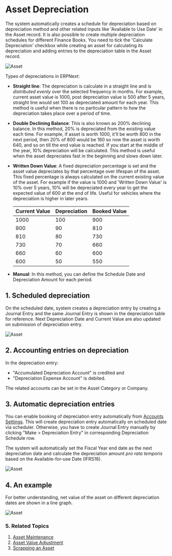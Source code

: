 <!-- add breadcrumbs -->
# Asset Depreciation

The system automatically creates a schedule for depreciation based on depreciation method and other related inputs like 'Available to Use Date' in the Asset record. It is also possible to create multiple depreciation schedules for different Finance Books. You need to tick the 'Calculate Depreciation' checkbox while creating an asset for calculating its depreciation and adding entries to the depreciation table in the Asset record.

<img class="screenshot" alt="Asset" src="{{docs_base_url}}/v12/assets/img/asset/depreciation-schedule.png">

Types of depreciations in ERPNext:

* **Straight line**: The depreciation is calculate in a straight line and is _distributed evenly_ over the selected frequency in months. For example, current asset value is 1000, post depreciation value is 500 after 5 years, straight line would set 100 as depreciated amount for each year. This method is useful when there is no particular pattern to how the depreciation takes place over a period of time.

* **Double Declining Balance**: This is also known as 200% declining balance. In this method, 20% is depreciated from the existing value each time. For example, if asset is worth 1000, it'll be worth 800 in the next period, then 20% of 800 would be 160 so now the asset is worth 640, and so on till the end value is reached. If you start at the middle of the year, 10% depreciation will be calculated. This method is useful when the asset depreciates fast in the beginning and slows down later.

* **Written Down Value**: A fixed depreciation percentage is set and the asset value depreciates by that percentage over lifespan of the asset. This fixed percentage is always calculated on the current existing value of the asset. For example if the value is 1000 and 'Written Down Value' is 10% over 5 years, 10% will be depreciated every year to get the expected value of 600 at the end of life. Useful for vehicles where the depreciation is higher in later years.

    | Current Value | Depreciation | Booked Value |
    | -------------- | ----------- | ------------ |
    | 1000 | 100 | 900 |
    | 900 | 90 | 810 |
    | 810 | 80 | 730 |
    | 730 | 70 | 660 |
    | 660 | 60 | 600 |
    | 600 | 50 | 550 |


* **Manual**: In this method, you can define the Schedule Date and Depreciation Amount for each period.

## 1. Scheduled depreciation
On the scheduled date, system creates a depreciation entry by creating a Journal Entry and the same Journal Entry is shown in the depreciation table for reference. Next Depreciation Date and Current Value are also updated on submission of depreciation entry.

<img class="screenshot" alt="Asset" src="{{docs_base_url}}/v12/assets/img/asset/depreciation-entry.png">

## 2. Accounting entries on depreciation
In the depreciation entry:

- "Accumulated Depreciation Account" is credited and
- "Depreciation Expense Account" is debited.

The related accounts can be set in the Asset Category or Company.

## 3. Automatic depreciation entries
You can enable booking of depreciation entry automatically from [Accounts Settings](/docs/v12/user/manual/en/accounts/accounts-settings). This will create depreciation entry automatically on scheduled date via scheduler. Otherwise, you have to create Journal Entry manually by clicking "Make > Depreciation Entry" in corresponding Depreciation Schedule row.

The system will automatically set the Fiscal Year end date as the next depreciation date and calculate the depreciation amount *pro rata temporis* based on the Available-for-use Date (IFRS16).

<img class="screenshot" alt="Asset" src="/docs/v12/assets/img/asset/asset_prorated_depreciation.png">

## 4. An example
For better understanding, net value of the asset on different depreciation dates are shown in a line graph.

<img class="screenshot" alt="Asset" src="{{docs_base_url}}/v12/assets/img/asset/asset-graph.png">

### 5. Related Topics
1. [Asset Maintenance](/docs/v12/user/manual/en/asset/asset-maintenance)
1. [Asset Value Adjustment](/docs/v12/user/manual/en/asset/asset-value-adjustment)
1. [Scrapping an Asset](/docs/v12/user/manual/en/asset/scrapping-an-asset)
